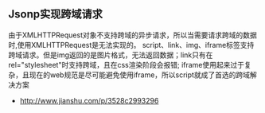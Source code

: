 ## Jsonp实现跨域请求

由于XMLHTTPRequest对象不支持跨域的异步请求，所以当需要请求跨域的数据时,使用XMLHTTPRequest是无法实现的。
script、link、img、iframe标签支持跨域请求。但是img返回的是图片格式，无法返回数据；link只有在rel="stylesheet"时支持跨域，且在css渲染阶段会报错;
iframe使用起来过于复杂，且现在的web规范是尽可能避免使用iframe，所以script就成了首选的跨域解决方案


- http://www.jianshu.com/p/3528c2993296
